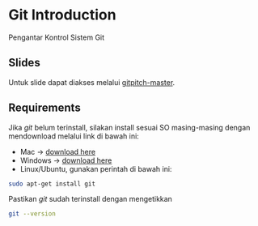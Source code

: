# Git Introduction

Pengantar Kontrol Sistem Git

## Slides

Untuk slide dapat diakses melalui [gitpitch-master](https://gitpitch.com/sk-datascience/git-introduction/master).

## Requirements

Jika _git_ belum terinstall, silakan install sesuai SO masing-masing dengan
mendownload melalui link di bawah ini:

- Mac -> [download here](https://git-scm.com/download/mac)
- Windows -> [download here](https://git-scm.com/download/win)
- Linux/Ubuntu, gunakan perintah di bawah ini:

```bash
sudo apt-get install git
```

Pastikan _git_ sudah terinstall dengan mengetikkan

```bash
git --version
```
